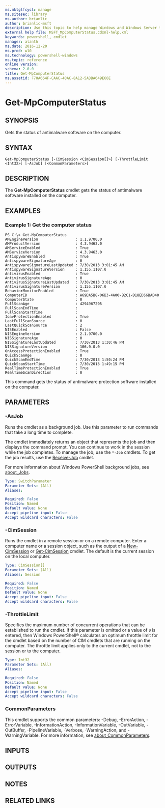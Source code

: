```yaml
---
ms.mktglfcycl: manage
ms.sitesec: library
ms.author: brianlic
author: brianlic-msft
description: Use this topic to help manage Windows and Windows Server technologies with Windows PowerShell.
external help file: MSFT_MpComputerStatus.cdxml-help.xml
keywords: powershell, cmdlet
manager: alanth
ms.date: 2016-12-20
ms.prod: w10
ms.technology: powershell-windows
ms.topic: reference
online version: 
schema: 2.0.0
title: Get-MpComputerStatus
ms.assetid: F70A664F-CAAC-40AC-8A12-5ADBA649E66E
---
```


# Get-MpComputerStatus

## SYNOPSIS
Gets the status of antimalware software on the computer.

## SYNTAX

```
Get-MpComputerStatus [-CimSession <CimSession[]>] [-ThrottleLimit <Int32>] [-AsJob] [<CommonParameters>]
```

## DESCRIPTION
The **Get-MpComputerStatus** cmdlet gets the status of antimalware software installed on the computer.

## EXAMPLES

### Example 1: Get the computer status
```
PS C:\> Get-MpComputerStatus
AMEngineVersion                 : 1.1.9700.0
AMProductVersion                : 4.3.9463.0
AMServiceEnabled                : True
AMServiceVersion                : 4.3.9463.0
AntispywareEnabled              : True
AntispywareSignatureAge         : 0
AntispywareSignatureLastUpdated : 7/30/2013 3:01:45 AM
AntispywareSignatureVersion     : 1.155.1107.0
AntivirusEnabled                : True
AntivirusSignatureAge           : 0
AntivirusSignatureLastUpdated   : 7/30/2013 3:01:45 AM
AntivirusSignatureVersion       : 1.155.1107.0
BehaviorMonitorEnabled          : True
ComputerID                      : A69DA5B8-06B3-4A00-B2C1-D18ED66BAD40
ComputerState                   : 0
FullScanAge                     : 4294967295
FullScanEndTime                 :
FullScanStartTime               :
IoavProtectionEnabled           : True
LastFullScanSource              : 0
LastQuickScanSource             : 2
NISEnabled                      : False
NISEngineVersion                : 2.1.9700.0
NISSignatureAge                 : 0
NISSignatureLastUpdated         : 7/30/2013 1:30:46 PM
NISSignatureVersion             : 106.0.0.0
OnAccessProtectionEnabled       : True
QuickScanAge                    : 0
QuickScanEndTime                : 7/30/2013 1:50:24 PM
QuickScanStartTime              : 7/30/2013 1:49:15 PM
RealTimeProtectionEnabled       : True
RealTimeScanDirection           : 0
```

This command gets the status of antimalware protection software installed on the computer.

## PARAMETERS

### -AsJob
Runs the cmdlet as a background job. Use this parameter to run commands that take a long time to complete. 

The cmdlet immediately returns an object that represents the job and then displays the command prompt. 
You can continue to work in the session while the job completes. 
To manage the job, use the `*-Job` cmdlets. 
To get the job results, use the [Receive-Job](http://go.microsoft.com/fwlink/?LinkID=113372) cmdlet. 

For more information about Windows PowerShell background jobs, see [about_Jobs](http://go.microsoft.com/fwlink/?LinkID=113251).

```yaml
Type: SwitchParameter
Parameter Sets: (All)
Aliases: 

Required: False
Position: Named
Default value: None
Accept pipeline input: False
Accept wildcard characters: False
```

### -CimSession
Runs the cmdlet in a remote session or on a remote computer. 
Enter a computer name or a session object, such as the output of a [New-CimSession](http://go.microsoft.com/fwlink/p/?LinkId=227967) or [Get-CimSession](http://go.microsoft.com/fwlink/p/?LinkId=227966) cmdlet. 
The default is the current session on the local computer.

```yaml
Type: CimSession[]
Parameter Sets: (All)
Aliases: Session

Required: False
Position: Named
Default value: None
Accept pipeline input: False
Accept wildcard characters: False
```

### -ThrottleLimit
Specifies the maximum number of concurrent operations that can be established to run the cmdlet.
If this parameter is omitted or a value of `0` is entered, then Windows PowerShell® calculates an optimum throttle limit for the cmdlet based on the number of CIM cmdlets that are running on the computer.
The throttle limit applies only to the current cmdlet, not to the session or to the computer.

```yaml
Type: Int32
Parameter Sets: (All)
Aliases: 

Required: False
Position: Named
Default value: None
Accept pipeline input: False
Accept wildcard characters: False
```

### CommonParameters
This cmdlet supports the common parameters: -Debug, -ErrorAction, -ErrorVariable, -InformationAction, -InformationVariable, -OutVariable, -OutBuffer, -PipelineVariable, -Verbose, -WarningAction, and -WarningVariable. For more information, see [about_CommonParameters](http://go.microsoft.com/fwlink/?LinkID=113216).

## INPUTS

## OUTPUTS

## NOTES

## RELATED LINKS

